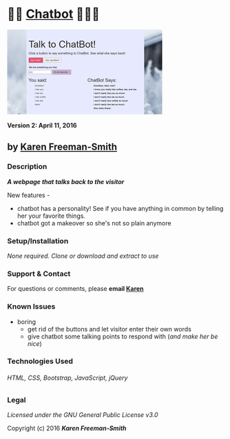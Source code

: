# :lips::speech_balloon: [Chatbot](http://karenfreemansmith.github.io/chatbot) :hear_no_evil::see_no_evil::speak_no_evil:
![project screenshot](/img/screenshot.jpg)

__Version 2: April 11, 2016__

## by [Karen Freeman-Smith](http://karenfreemansmith.github.io)

### Description
__*A webpage that talks back to the visitor*__

New features -
* chatbot has a personality! See if you have anything in common
by telling her your favorite things.
* chatbot got a makeover so she's not so plain anymore

### Setup/Installation
*None required. Clone or download and extract to use*

### Support & Contact
For questions or comments, please __email [Karen](karenfreemansmith@gmail.com)__

### Known Issues
* boring
  * get rid of the buttons and let visitor enter their own words
  * give chatbot some talking points to respond with (*and make her be nice*)

### Technologies Used
###### HTML, CSS, Bootstrap, JavaScript, jQuery

### Legal
*Licensed under the GNU General Public License v3.0*

Copyright (c) 2016 **_Karen Freeman-Smith_**
